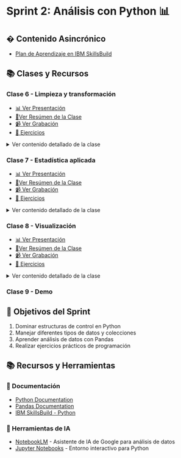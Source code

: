 # Sprint 2: Análisis con Python 📊

## � Contenido Asincrónico
- [Plan de Aprendizaje en IBM SkillsBuild](skills.yourlearning.ibm.com/activity/PLAN-CEFBAF1DFC73)

## 📚 Clases y Recursos

### Clase 6 - Limpieza y transformación
- [📊 Ver Presentación](https://drive.google.com/file/d/1vuKcmQwvmpmx8J3FV7dWexbfanFgmp7W/view)
- [📗Ver Resúmen de la Clase](./clase6/Resumen-Clase6.md)
- [📹 Ver Grabación](https://drive.google.com/drive/folders/1DSMYk4DNAdtj3mddz84sx4XvbqG4Uqer?usp=drive_link)
- [📝 Ejercicios](https://github.com/wigsdev/AI-Fundamentals-Guayerd-IBM/tree/main/sprint2/clase6/ejercicios)
<details>
<summary>Ver contenido detallado de la clase</summary>

- Pandas
- Lectura de archivos
- Estructuras principales
- Inspección y limpieza
</details>

### Clase 7 - Estadística aplicada
- [📊 Ver Presentación](https://drive.google.com/file/d/1ymlLHJazB9N1g5cWzuBfQDvEP3vrx_Rm/view)
- [📗Ver Resúmen de la Clase](./clase7/Resumen-Clase7.md)
- [📹 Ver Grabación](https://drive.google.com/drive/folders/1m9pxIzDAgubChHgOzP6kwntP6DGpNnJo?usp=drive_link)
- [📝 Ejercicios](https://github.com/wigsdev/AI-Fundamentals-Guayerd-IBM/tree/main/sprint2/clase7/ejercicios)
<details>
<summary>Ver contenido detallado de la clase</summary>

- Estadística descriptiva básica
- Distribución de datos
- Correlaciones
</details>

### Clase 8 - Visualización
- [📊 Ver Presentación](https://drive.google.com/file/d/1rnbxjWw83jlMQc8ETLpCj92-dBF5kpxN/view)
- [📗Ver Resúmen de la Clase](./clase8/Resumen-Clase8.md)
- [📹 Ver Grabación](https://drive.google.com/drive/folders/1t45HMswWkuj8aBprD_6u9t_EISbNtain?usp=drive_link)
- [📝 Ejercicios](https://github.com/wigsdev/AI-Fundamentals-Guayerd-IBM/tree/main/sprint2/clase8/ejercicios)
<details>
<summary>Ver contenido detallado de la clase</summary>

- Visualización
- Matplotlib
- Seaborn
</details>

### Clase 9 - Demo

## 🎯 Objetivos del Sprint
1. Dominar estructuras de control en Python
2. Manejar diferentes tipos de datos y colecciones
3. Aprender análisis de datos con Pandas
4. Realizar ejercicios prácticos de programación

## 📚 Recursos y Herramientas
### 📖 Documentación
- [Python Documentation](https://docs.python.org/3/)
- [Pandas Documentation](https://pandas.pydata.org/docs/)
- [IBM SkillsBuild - Python](https://www.guayerd.com/ibm-ia/sbplan2025)

### 🤖 Herramientas de IA
- [NotebookLM](https://notebooklm.google.com/) - Asistente de IA de Google para análisis de datos
- [Jupyter Notebooks](https://jupyter.org/) - Entorno interactivo para Python
